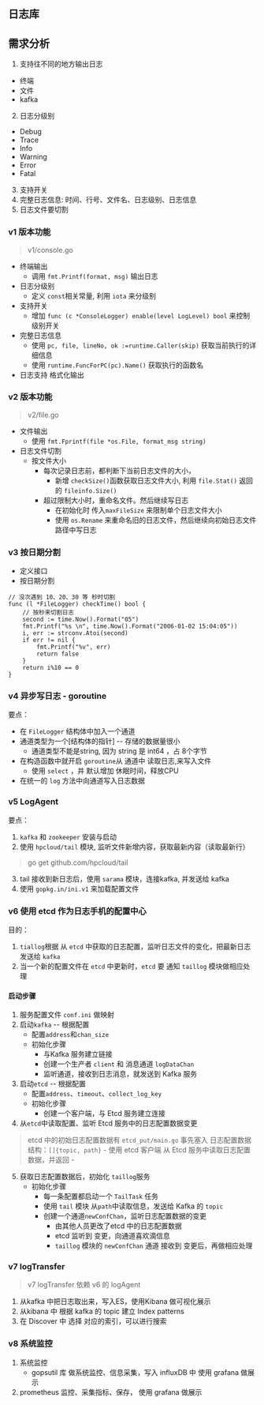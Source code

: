 日志库
---
## 需求分析
1. 支持往不同的地方输出日志
  - 终端
  - 文件
  - kafka
2. 日志分级别
  - Debug
  - Trace
  - Info
  - Warning
  - Error
  - Fatal
3. 支持开关
4. 完整日志信息: 时间、行号、文件名、日志级别、日志信息
5. 日志文件要切割

### v1 版本功能
> v1/console.go

- 终端输出
  - 调用 `fmt.Printf(format, msg)` 输出日志
- 日志分级别
  - 定义 `const`相关常量, 利用 `iota` 来分级别
- 支持开关
  - 增加 `func (c *ConsoleLogger) enable(level LogLevel) bool` 来控制级别开关
- 完整日志信息
  - 使用 `pc, file, lineNo, ok :=runtime.Caller(skip)` 获取当前执行的详细信息
  - 使用 `runtime.FuncForPC(pc).Name()` 获取执行的函数名
- 日志支持 格式化输出

### v2 版本功能 
> v2/file.go

- 文件输出
  - 使用  `fmt.Fprintf(file *os.File, format_msg string)`
- 日志文件切割
  - 按文件大小
    - 每次记录日志前，都判断下当前日志文件的大小， 
        - 新增 `checkSize()`函数获取日志文件大小, 利用 `file.Stat()` 返回的 `fileinfo.Size()`
    - 超过限制大小时，重命名文件。然后继续写日志  
        - 在初始化时 传入`maxFileSize` 来限制单个日志文件大小
        - 使用 `os.Rename` 来重命名旧的日志文件，然后继续向初始日志文件路径中写日志


### v3 按日期分割
- 定义接口
- 按日期分割
```golang
// 没次遇到 10、20、30 等 秒时切割
func (l *FileLogger) checkTime() bool {
	// 按秒来切割日志
	second := time.Now().Format("05")
	fmt.Printf("%s \n", time.Now().Format("2006-01-02 15:04:05"))
	i, err := strconv.Atoi(second)
	if err != nil {
		fmt.Printf("%v", err)
		return false
	}
	return i%10 == 0
}
```

### v4 异步写日志 - goroutine
要点：
- 在 `FileLogger` 结构体中加入一个通道
- 通道类型为一个[结构体的指针] -- 存储的数据量很小
  - 通道类型不能是string, 因为 string 是 int64 ，占 8个字节
- 在构造函数中就开启 `goroutine`从 通道中 读取日志,来写入文件
  - 使用 `select` ，并 默认增加 休眠时间，释放CPU
- 在统一的 `log` 方法中向通道写入日志数据


### v5 LogAgent

要点：
1. `kafka` 和 `zookeeper` 安装与启动
2.  使用 `hpcloud/tail` 模块, 监听文件新增内容，获取最新内容（读取最新行）
> go get github.com/hpcloud/tail
3. tail 接收到新日志后，使用 `sarama` 模块，连接kafka, 并发送给 kafka
4. 使用 `gopkg.in/ini.v1` 来加载配置文件


### v6 使用 etcd 作为日志手机的配置中心
目的：
1. `tiallog`根据 从 `etcd` 中获取的日志配置，监听日志文件的变化，把最新日志 发送给 `kafka`
2. 当一个新的配置文件在 `etcd` 中更新时，`etcd` 要 通知 `taillog` 模块做相应处理

#### 启动步骤
1. 服务配置文件 `conf.ini` 做映射
2. 启动`kafka` -- 根据配置
    - 配置`address`和`chan_size`
    - 初始化步骤
      - 与Kafka 服务建立链接
      - 创建一个生产者 `client` 和 消息通道 `logDataChan`
      - 监听通道，接收到日志消息，就发送到 Kafka 服务
3. 启动`etcd`  -- 根据配置
    - 配置`address`、`timeout`、`collect_log_key` 
    - 初始化步骤
      - 创建一个客户端，与 Etcd 服务建立连接
4. 从`etcd`中读取配置、监听 Etcd 服务中的日志配置数据变更
> etcd 中的初始日志配置数据有 `etcd_put/main.go` 事先塞入 
> 日志配置数据结构：`[]{topic, path}`
    - 使用 etcd 客户端 从 Etcd 服务中读取日志配置数据，并返回
    - 

5. 获取日志配置数据后，初始化 `taillog`服务
   - 初始化步骤
     - 每一条配置都启动一个 `TailTask` 任务
      - 使用 `tail` 模块 从`path`中读取信息，发送给 Kafka 的 `topic`
     - 创建一个通道`newConfChan`，监听日志配置数据的变更
        - 由其他人员更改了etcd 中的日志配置数据
        - etcd 监听到 变更，向通道喜欢滴信息
        - `taillog` 模块的 `newConfChan` 通道 接收到 变更后，再做相应处理


### v7 logTransfer
> v7 logTransfer 依赖 v6 的 logAgent
1. 从kafka 中把日志取出来，写入ES，使用Kibana 做可视化展示
2. 从kibana 中 根据 kafka 的 topic  建立 Index patterns
3. 在 Discover 中 选择 对应的索引，可以进行搜索


### v8 系统监控
1. 系统监控
   - gopsutil 库 做系统监控、信息采集，写入 influxDB 中 使用 grafana 做展示
2. prometheus 监控、采集指标、保存， 使用 grafana 做展示


